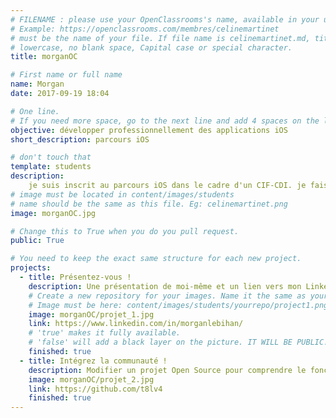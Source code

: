```yaml
---
# FILENAME : please use your OpenClassrooms's name, available in your url.
# Example: https://openclassrooms.com/membres/celinemartinet
# must be the name of your file. If file name is celinemartinet.md, title is celinemartinet.
# lowercase, no blank space, Capital case or special character.
title: morganOC

# First name or full name
name: Morgan
date: 2017-09-19 18:04

# One line.
# If you need more space, go to the next line and add 4 spaces on the left, as in 'description'.
objective: développer professionnellement des applications iOS
short_description: parcours iOS

# don't touch that
template: students
description:
    je suis inscrit au parcours iOS dans le cadre d'un CIF-CDI. je fais aussi de la musique électro-acoustique et noise.
# image must be located in content/images/students
# name should be the same as this file. Eg: celinemartinet.png
image: morganOC.jpg

# Change this to True when you do you pull request.
public: True

# You need to keep the exact same structure for each new project.
projects:
  - title: Présentez-vous !
    description: Une présentation de moi-même et un lien vers mon LinkedIn.
    # Create a new repository for your images. Name it the same as your nickname and profile picture.
    # Image must be here: content/images/students/yourrepo/project1.png
    image: morganOC/projet_1.jpg
    link: https://www.linkedin.com/in/morganlebihan/
    # 'true' makes it fully available.
    # 'false' will add a black layer on the picture. IT WILL BE PUBLIC!
    finished: true
  - title: Intégrez la communauté !
    description: Modifier un projet Open Source pour comprendre le fonctionnement de Git, de Github et des pull requests.
    image: morganOC/projet_2.jpg
    link: https://github.com/t8lv4
    finished: true
---
```


